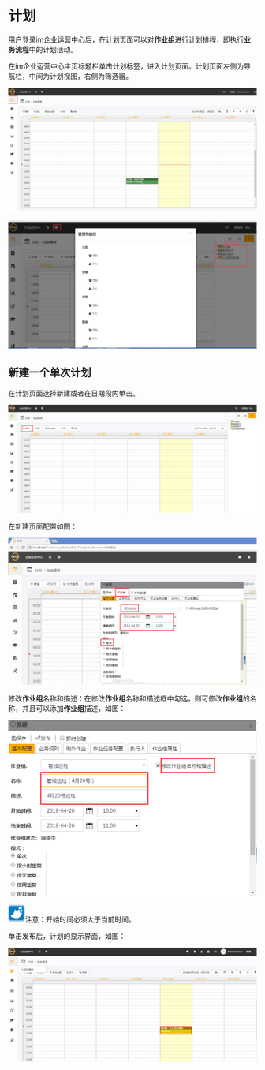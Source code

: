 # 计划
用户登录im企业运营中心后，在计划页面可以对**作业组**进行计划排程，即执行**业务流程**中的计划活动。

在im企业运营中心主页标题栏单击计划标签，进入计划页面。计划页面左侧为导航栏，中间为计划视图，右侧为筛选器。

![](./images/计划1.png)

![](./images/计划2.png)
## 新建一个单次计划
在计划页面选择新建或者在日期段内单击。

![](./images/计划3.png)

在新建页面配置如图：

![](./images/计划4.png)

修改**作业组**名称和描述：在修改**作业组**名称和描述框中勾选，则可修改**作业组**的名称，并且可以添加**作业组**描述，如图：

![](./images/计划5.png)

![](./images/注意.png)注意：开始时间必须大于当前时间。

单击发布后，计划的显示界面，如图：

![](./images/计划6.png)